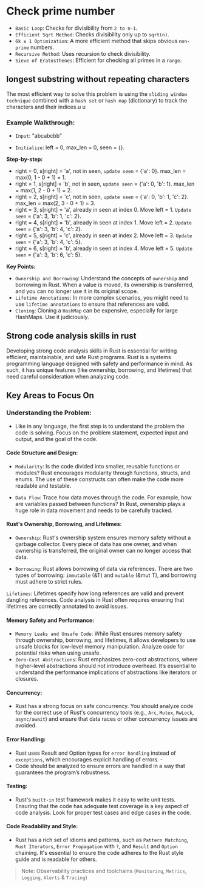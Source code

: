 # Check prime number

- `Basic Loop`: Checks for divisibility from `2 to n-1`.
- `Efficient Sqrt Method`: Checks divisibility only up to `sqrt(n)`.
- `6k ± 1 Optimization`: A more efficient method that skips obvious `non-prime` numbers.
- `Recursive Method`: Uses recursion to check divisibility.
- `Sieve of Eratosthenes`: Efficient for checking all primes in a `range`.

## longest substring without repeating characters

The most efficient way to solve this problem is using the `sliding window technique` combined with a `hash set` or `hash map` (dictionary) to track the characters and their indices.u
u

### Example Walkthrough:

- `Input`: "abcabcbb"

- `Initialize`: left = 0, max_len = 0, seen = {}.

**Step-by-step:**

- right = 0, s[right] = 'a', not in seen, `update seen` = {'a': 0}. max_len = max(0, 1 - 0 + 1) = 1.
- right = 1, s[right] = 'b', not in seen, `update seen` = {'a': 0, 'b': 1}. max_len = max(1, 2 - 0 + 1) = 2.
- right = 2, s[right] = 'c', not in seen, `update seen` = {'a': 0, 'b': 1, 'c': 2}. max_len = max(2, 3 - 0 + 1) = 3.
- right = 3, s[right] = 'a', already in seen at index 0. Move left = 1. `Update seen` = {'a': 3, 'b': 1, 'c': 2}.
- right = 4, s[right] = 'b', already in seen at index 1. Move left = 2. `Update seen` = {'a': 3, 'b': 4, 'c': 2}.
- right = 5, s[right] = 'c', already in seen at index 2. Move left = 3. `Update seen` = {'a': 3, 'b': 4, 'c': 5}.
- right = 6, s[right] = 'b', already in seen at index 4. Move left = 5. `Update seen` = {'a': 3, 'b': 6, 'c': 5}.

**Key Points:**

- `Ownership and Borrowing`: Understand the concepts of `ownership` and borrowing in Rust. When a value is moved, its ownership is transferred, and you can no longer use it in its original scope.
- `Lifetime Annotations`: In more complex scenarios, you might need to use `lifetime annotations` to ensure that references are valid.
- `Cloning`: Cloning a `HashMap` can be expensive, especially for large HashMaps. Use it judiciously.

## Strong code analysis skills in rust

Developing strong code analysis skills in Rust is essential for writing efficient, maintainable, and safe Rust programs. Rust is a systems programming language designed with safety and performance in mind. As such, it has unique features (like ownership, borrowing, and lifetimes) that need careful consideration when analyzing code.

## Key Areas to Focus On

### Understanding the Problem:

- Like in any language, the first step is to understand the problem the code is solving. Focus on the problem statement, expected input and output, and the goal of the code.

#### Code Structure and Design:

- `Modularity`: Is the code divided into smaller, reusable functions or modules? Rust encourages modularity through functions, structs, and enums. The use of these constructs can often make the code more readable and testable.

- `Data Flow`: Trace how data moves through the code. For example, how are variables passed between functions? In Rust, ownership plays a huge role in data movement and needs to be carefully tracked.

#### Rust's Ownership, Borrowing, and Lifetimes:

- `Ownership`: Rust's ownership system ensures memory safety without a garbage collector. Every piece of data has one owner, and when ownership is transferred, the original owner can no longer access that data.

- `Borrowing`: Rust allows borrowing of data via references. There are two types of borrowing: `immutable` (&T) and `mutable` (&mut T), and borrowing must adhere to strict rules.

`Lifetimes`: Lifetimes specify how long references are valid and prevent dangling references. Code analysis in Rust often requires ensuring that lifetimes are correctly annotated to avoid issues.

#### Memory Safety and Performance:

- `Memory Leaks and Unsafe Code`: While Rust ensures memory safety through ownership, borrowing, and lifetimes, it allows developers to use unsafe blocks for low-level memory manipulation. Analyze code for potential risks when using unsafe.
- `Zero-Cost Abstractions`: Rust emphasizes zero-cost abstractions, where higher-level abstractions should not introduce overhead. It’s essential to understand the performance implications of abstractions like iterators or closures.

#### Concurrency:

- Rust has a strong focus on safe concurrency. You should analyze code for the correct use of Rust's concurrency tools (e.g., `Arc`, `Mutex`, `RwLock`, `async/await`) and ensure that data races or other concurrency issues are avoided.

#### Error Handling:

- Rust uses Result and Option types for `error handling` instead of `exceptions`, which encourages explicit handling of errors. -
- Code should be analyzed to ensure errors are handled in a way that guarantees the program’s robustness.

#### Testing:

- Rust's `built-in` test framework makes it easy to write unit tests. Ensuring that the code has adequate test coverage is a key aspect of code analysis. Look for proper test cases and edge cases in the code.

#### Code Readability and Style:

- Rust has a rich set of idioms and patterns, such as `Pattern Matching`, `Rust Iterators`, `Error Propagation` with `?`, and `Result` and `Option` chaining. It's essential to ensure the code adheres to the Rust style guide and is readable for others.

> Note: Observability practices and toolchains (`Monitoring`, `Metrics`, `Logging`, `Alerts` & `Tracing`)
